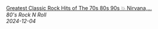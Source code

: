 <!--2024-12-04 08:00:54-->
<div class="yb">
  <a class="nodecor" href="/posts.html?rok/greatest_classic_rock_hits_of_the_70s_80s_90s_nirvana_led_zeppelin_bon_jovi_aerosmith_u2_acdc">
    <img class="preview" data-videoid="wPg421faj3o" src="https://i4.ytimg.com/vi/wPg421faj3o/hqdefault.jpg" align="middle" alt="">
  </a>
  <div class="inlbl text">
    <a class="nodecor" href="/posts.html?rok/greatest_classic_rock_hits_of_the_70s_80s_90s_nirvana_led_zeppelin_bon_jovi_aerosmith_u2_acdc">Greatest Classic Rock Hits of The 70s 80s 90s 💥 Nirvana,...</a><br>
    <i class="smaller2">80's Rock N Roll</i><br>
    <i class="smaller3">2024-12-04</i>
  </div>
</div>

